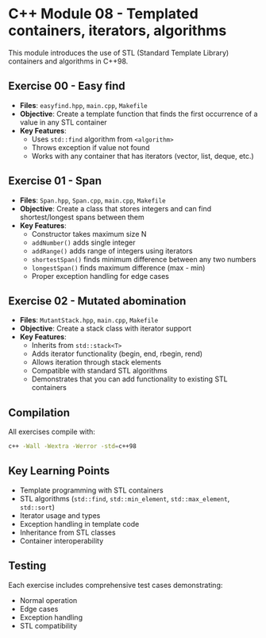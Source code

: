 # C++ Module 08 - Templated containers, iterators, algorithms

This module introduces the use of STL (Standard Template Library) containers and algorithms in C++98.

## Exercise 00 - Easy find
- **Files**: `easyfind.hpp`, `main.cpp`, `Makefile`
- **Objective**: Create a template function that finds the first occurrence of a value in any STL container
- **Key Features**:
  - Uses `std::find` algorithm from `<algorithm>`
  - Throws exception if value not found
  - Works with any container that has iterators (vector, list, deque, etc.)

## Exercise 01 - Span
- **Files**: `Span.hpp`, `Span.cpp`, `main.cpp`, `Makefile`
- **Objective**: Create a class that stores integers and can find shortest/longest spans between them
- **Key Features**:
  - Constructor takes maximum size N
  - `addNumber()` adds single integer
  - `addRange()` adds range of integers using iterators
  - `shortestSpan()` finds minimum difference between any two numbers
  - `longestSpan()` finds maximum difference (max - min)
  - Proper exception handling for edge cases

## Exercise 02 - Mutated abomination
- **Files**: `MutantStack.hpp`, `main.cpp`, `Makefile`
- **Objective**: Create a stack class with iterator support
- **Key Features**:
  - Inherits from `std::stack<T>`
  - Adds iterator functionality (begin, end, rbegin, rend)
  - Allows iteration through stack elements
  - Compatible with standard STL algorithms
  - Demonstrates that you can add functionality to existing STL containers

## Compilation
All exercises compile with:
```bash
c++ -Wall -Wextra -Werror -std=c++98
```

## Key Learning Points
- Template programming with STL containers
- STL algorithms (`std::find`, `std::min_element`, `std::max_element`, `std::sort`)
- Iterator usage and types
- Exception handling in template code
- Inheritance from STL classes
- Container interoperability

## Testing
Each exercise includes comprehensive test cases demonstrating:
- Normal operation
- Edge cases
- Exception handling
- STL compatibility
